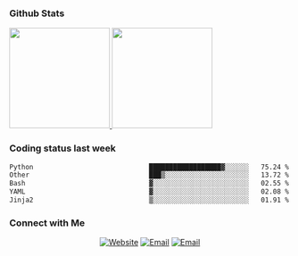 
### Github Stats

<a href="https://github.com/lileixuan">
  <img height="180em" src="https://github-readme-stats.vercel.app/api?username=lileixuan&theme=buefy&show_icons=true" />
  <img height="180em" src="https://github-readme-stats.vercel.app/api/top-langs/?username=lileixuan&theme=buefy&layout=compact" />
</a>

### Coding status last week 

<!--START_SECTION:waka-->

```txt
Python                             ██████████████████▓░░░░░░   75.24 %
Other                              ███▒░░░░░░░░░░░░░░░░░░░░░   13.72 %
Bash                               ▓░░░░░░░░░░░░░░░░░░░░░░░░   02.55 %
YAML                               ▓░░░░░░░░░░░░░░░░░░░░░░░░   02.08 %
Jinja2                             ▒░░░░░░░░░░░░░░░░░░░░░░░░   01.91 %
```

<!--END_SECTION:waka-->

### Connect with Me 

<p align="center">
<a href="https://www.koomu.cn/"><img alt="Website" src="https://img.shields.io/badge/Website-www.koomu.cn-blue?style=flat-square&logo=google-chrome"></a>
<a href="mailto:lileixuan@gmail.com"><img alt="Email" src="https://img.shields.io/badge/Email-lileixuan@gmail.com-blue?style=flat-square&logo=gmail"></a>
<a href="https://www.koomu.cn/rss/"><img alt="Email" src="https://img.shields.io/badge/RSS-www.koomu.cn%2Frss%2F-blue?style=flat-square&logo=rss"></a>


</p>
